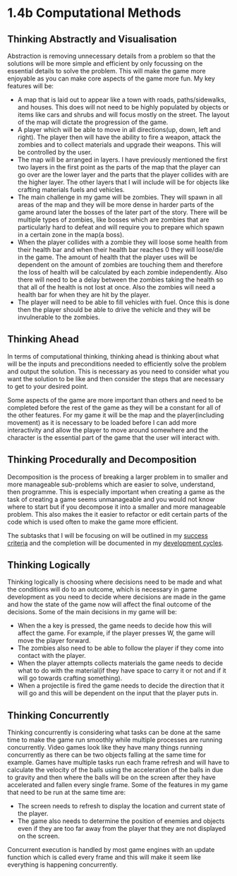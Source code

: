 # 1.4b Computational Methods

## Thinking Abstractly and Visualisation

Abstraction is removing unnecessary details from a problem so that the solutions will be more simple and efficient by only focussing on the essential details to solve the problem. This will make the game more enjoyable as you can make core aspects of the game more fun. My key features will be:

* A map that is laid out to appear like a town with roads, paths/sidewalks, and houses. This does will not need to be highly populated by objects or items like cars and shrubs and will focus mostly on the street. The layout of the map will dictate the progression of the game.
* A player which will be able to move in all directions(up, down, left and right). The player then will have the ability to fire a weapon, attack the zombies and to collect materials and upgrade their weapons. This will be controlled by the user.
* The map will be arranged in layers. I have previously mentioned the first two layers in the first point as the parts of the map that the player can go over are the lower layer and the parts that the player collides with are the higher layer. The other layers that I will include will be for objects like crafting materials fuels and vehicles.
* The main challenge in my game will be zombies. They will spawn in all areas of the map and they will be more dense in harder parts of the game around later the bosses of the later part of the story. There will be multiple types of zombies, like bosses which are zombies that are particularly hard to defeat and will require you to prepare which spawn in a certain zone in the map(a boss).
* When the player collides with a zombie they will loose some health from their health bar and when their health bar reaches 0 they will loose/die in the game. The amount of health that the player uses will be dependent on the amount of zombies are touching them and therefore the loss of health will be calculated by each zombie independently. Also there will need to be a delay between the zombies taking the health so that all of the health is not lost at once. Also the zombies will need a health bar for when they are hit by the player.&#x20;
* The player will need to be able to fill vehicles with fuel. Once this is done then the player should be able to drive the vehicle and they will be invulnerable to the zombies.

## Thinking Ahead

In terms of computational thinking, thinking ahead is thinking about what will be the inputs and preconditions needed to efficiently solve the problem and output the solution. This is necessary as you need to consider what you want the solution to be like and then consider the steps that are necessary to get to your desired point.

Some aspects of the game are more important than others and need to be completed before the rest of the game as they will be a constant for all of the other features. For my game it will be the map and the player(including movement) as it is necessary to be loaded before I can add more interactivity and allow the player to move around somewhere and the character is the essential part of the game that the user will interact with.

## Thinking Procedurally and Decomposition

Decomposition is the process of breaking a larger problem in to smaller and more manageable sub-problems which are easier to solve, understand, then programme. This is especially important when creating a game as the task of creating a game seems unmanageable and you would not know where to start but if you decompose it into a smaller and more manageable problem. This also makes the it easier to refactor or edit certain parts of the code which is used often to make the game more efficient.

The subtasks that I will be focusing on will be outlined in my [success criteria](1.5-success-criteria.md) and the completion will be documented in my [development cycles](broken-reference).

## Thinking Logically

Thinking logically is choosing where decisions need to be made and what the conditions will do to an outcome, which is necessary in game development as you need to decide where decisions are made in the game and how the state of the game now will affect the final outcome of the decisions. Some of the main decisions in my game will be:

* When the a key is pressed, the game needs to decide how this will affect the game. For example, if the player presses W, the game will move the player forward.
* The zombies also need to be able to follow the player if they come into contact with the player.
* When the player attempts collects materials the game needs to decide what to do with the material(if they have space to carry it or not and if it will go towards crafting something).
* When a projectile is fired the game needs to decide the direction that it will go and this will be dependent on the input that the player puts in.

## Thinking Concurrently

Thinking concurrently is considering what tasks can be done at the same time to make the game run smoothly while multiple processes are running concurrently. Video games look like they have many things running concurrently as there can be two objects falling at the same time for example. Games have multiple tasks run each frame refresh and will have to calculate the velocity of the balls using the acceleration of the balls in due to gravity and then where the balls will be on the screen after they have accelerated and fallen every single frame. Some of the features in my game that need to be run at the same time are:

* The screen needs to refresh to display the location and current state of the player.
* The game also needs to determine the position of enemies and objects even if they are too far away from the player that they are not displayed on the screen.

Concurrent execution is handled by most game engines with an update function which is called every frame and this will make it seem like everything is happening concurrently.
